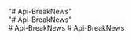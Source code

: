 "# Api-BreakNews"  
"# Api-BreakNews"  
#   A p i - B r e a k N e w s  
 #   A p i - B r e a k N e w s  
 